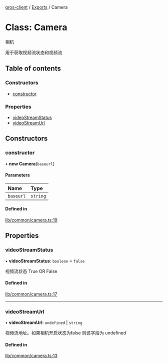[gros-client](../README.md) / [Exports](../modules.md) / Camera

# Class: Camera

相机

 用于获取视频流状态和视频流

## Table of contents

### Constructors

- [constructor](Camera.md#constructor)

### Properties

- [videoStreamStatus](Camera.md#videostreamstatus)
- [videoStreamUrl](Camera.md#videostreamurl)

## Constructors

### constructor

• **new Camera**(`baseurl`)

#### Parameters

| Name | Type |
| :------ | :------ |
| `baseurl` | `string` |

#### Defined in

[lib/common/camera.ts:19](https://github.com/FFTAI/gros_client_js/blob/29e0334/lib/common/camera.ts#L19)

## Properties

### videoStreamStatus

• **videoStreamStatus**: `boolean` = `false`

视频流状态 True OR False

#### Defined in

[lib/common/camera.ts:17](https://github.com/FFTAI/gros_client_js/blob/29e0334/lib/common/camera.ts#L17)

___

### videoStreamUrl

• **videoStreamUrl**: `undefined` \| `string`

视频流地址。如果相机开启状态为false 则该字段为 undefined

#### Defined in

[lib/common/camera.ts:13](https://github.com/FFTAI/gros_client_js/blob/29e0334/lib/common/camera.ts#L13)
